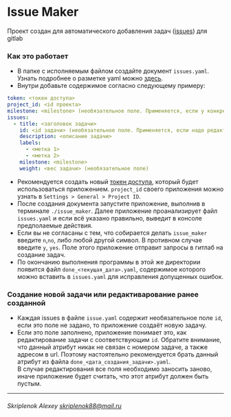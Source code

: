 # Issue Maker
Проект создан для автоматического добавления задач ([issues](https://docs.gitlab.com/ee/user/project/issues/)) для gitlab

### Как это работает
* В папке с исполняемым файлом создайте документ `issues.yaml`.  
Узнать подробнее о разметке yaml можно [здесь](https://yaml.org/start.html).
* Внутри добавьте содержимое согласно следующему примеру:
```yaml
token: <токен доступа>
project_id: <id проекта>
milestone: <milestone> (необязательное поле. Применяется, если у конкретной задачи на задано соответствующее поле)
issues:
  - title: <заголовок задачи>
    id: <id задачи> (необязательное поле. Применяется, если надо редактиваровать задачу) 
    description: <описание задачи>
    labels:
      - <метка 1>
      - <метка 2>
    milestone: <milestone>
    weight: <вес задачи> (необязательное поле)
```
* Рекомендуется создать новый [токен доступа](https://docs.gitlab.com/ee/user/profile/personal_access_tokens.html), который будет использоваться приложением.
`project_id` своего приложения можно узнать в `Settings > General > Project ID`.
* После создания документа запустите приложение, выполнив в терминале `./issue_maker`.
Далее приложение проанализирует файл `issues.yaml` и если всё указано правильно, выведит в консоле предполаемые действия.
* Если вы не согласаны с тем, что собирается делать `issue_maker` введите `n`,`no`, либо любой другой символ.
В противном случае введите `y`, `yes`. Поле этого приложение отправит запросы в гитлаб на создание задач.  
* По окончанию выполнения программы в этой же директории появится файл `done_<текущая_дата>.yaml`, содержимое которого можно вставить в `issues.yaml` для исправления допущенных ошибок.

### Создание новой задачи или редактиварование ранее созданной
* Каждая issues в файле `issue.yaml` содержит необязательное поле `id`, если это поле не задано, то приложение создаёт новую задачу.  
* Если это поле заполнено, приложение понимает это, как редактирование задачи с соответствующим `id`.
Обратите внимание, что данный атрибут никак не связан с номером задаче, а также адресом в url.
Поэтому настоятельно рекомендуется брать данный атрибут из файла `done_<дата_создания_задачи>.yaml`.  
В случае редактирования все поля необходимо заносить заново, иначе приложение будет считать, что этот атрибут должен быть пустым.
---
###### Skriplenok Alexey skriplenok88@mail.ru